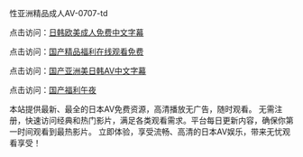 
性亚洲精品成人AV-0707-td


点击访问：<a href="https://vassv.pages.dev/">日韩欧美成人免费中文字幕</a>

点击访问：<a href="https://gsd-agv.pages.dev/">国产精品福利在线观看免费</a>

点击访问：<a href="https://gda-c7m.pages.dev/">国产亚洲美日韩AV中文字幕</a>

点击访问：<a href="https://tfda.pages.dev/">国产福利午夜</a>


本站提供最新、最全的日本AV免费资源，高清播放无广告，随时观看。
无需注册，快速访问经典和热门影片，满足各类观看需求。平台每日更新内容，确保你第一时间观看到最热影片。
立即体验，享受流畅、高清的日本AV娱乐，带来无忧观看享受！

<span style="display:none;">[Canonical link](）</span>
